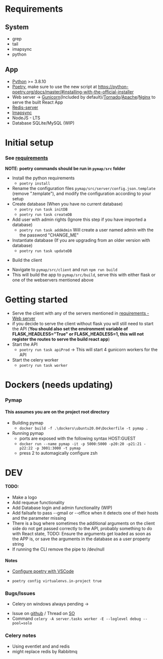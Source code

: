 # Requirements

## System
* grep
* tail
* imapsync
* python

## App
* [Python](https://www.python.org/) >= 3.8.10
* [Poetry](https://python-poetry.org/), make sure to use the new script at https://python-poetry.org/docs/master/#installing-with-the-official-installer
* Web server -> [Gunicorn](https://gunicorn.org/)(Included by default)/[Tornado](https://www.tornadoweb.org/en/stable/)/[Apache](https://www.apache.org/)/[Nginx](https://www.nginx.com/) to serve the built React App
* [Redis-server](https://redis.com/)
* [Imapsync](https://github.com/imapsync/imapsync)
* NodeJS - LTS
* Database SQLite/MySQL (WIP)

# Initial setup
### See [requirements](#requirements)
**NOTE: poetry commands should be run in `pymap/src` folder**

- Install the python requirements
  * `poetry install`
- Rename the configuration files `pymap/src/server/config.json.template` (remove ".template"), and modify the configuration according to your setup
- Create database (When you have no current database)
  * `poetry run task initDB`
  * `poetry run task createDB`
- Add user with admin rights (Ignore this step if you have imported a database)
  * `poetry run task addAdmin` Will create a user named admin with the the password "CHANGE_ME"
- Instantiate database (If you are upgrading from an older version with database)
  * `poetry run task updateDB`
* Build the client
 - Navigate to `pymap/src/client` and run `npm run build`
 - This will build the app to `pymap/src/build`, serve this with either flask or one of the webservers mentioned above

# Getting started

* Serve the client with any of the servers mentioned in [requirements - Web server](#requirements)
* if you decide to serve the client without flask you will still need to start the API (**You should also set the environment variable of FLASK_HEADLESS="True" or FLASK_HEADLESS=1, this will not register the routes to serve the build react app**)
* Start the API
  - `poetry run task apiProd` -> This will start 4 gunicorn workers for the API
* Start the celery worker
  - `poetry run task worker`


# Dockers (needs updating)

### Pymap

#### This assumes you are on the project root directory

* Building pymap
  - `docker build -f .\dockers\ubuntu20.04\Dockerfile -t pymap .`
* Running pymap
  - ports are exposed with the following syntax HOST:GUEST
  - `docker run --name pymap -it -p 5000:5000 -p20:20 -p21:21 -p22:22 -p 3001:3000 -t pymap`
  - press 2 to automagically configure zsh



# DEV

#### TODO:
* Make a logo
* Add requeue functionality
* Add Database login and admin functionality (WIP)
* Add failsafe to pass --gmail or --office when it detects one of their hosts and the parameter missing
* There is a bug where sometimes the additional arguments on the client side do not get passed correctly to the API,
  probably something to do with React state, TODO: Ensure the arguments get loaded as soon as the APP is, or save the arguments
  in the database as a user property string 
* If running the CLI remove the pipe to /dev/null

#### Notes

* [Configure poetry with VSCode](https://stackoverflow.com/a/64434542) 
 - `poetry config virtualenvs.in-project true`

### Bugs/Issues

- Celery on windows always pending ->
 * Issue on [github](https://github.com/celery/celery/issues/2146) / Thread on [SO](https://stackoverflow.com/a/27358974)
 * Command `celery -A server.tasks worker -E --loglevel debug --pool=solo`

### Celery notes
* Using eventlet and and redis
* might replace redis by Rabbitmq